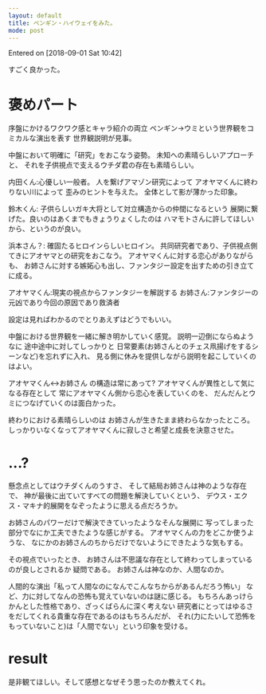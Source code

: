 ```yaml
---
layout: default
title: ペンギン・ハイウェイをみた。 
mode: post
---
```


Entered on [2018-09-01 Sat 10:42]

すごく良かった。

# 褒めパート

序盤にかけるワクワク感とキャラ紹介の両立
ペンギン→ウミという世界観をコミカルな演出を表す
世界観説明が見事。

中盤において明確に「研究」をおこなう姿勢。
未知への素晴らしいアプローチと、
それを子供視点で支えるウチダ君の存在も素晴らしい。

内田くん:心優しい一般者。
人を繋げアマゾン研究によって
アオヤマくんに終わりない川によって
歪みのヒントを与えた。
全体として影が薄かった印象。

鈴木くん: 子供らしいガキ大将として対立構造からの仲間になるという
展開に繋げた。良いのはあくまでもきょうりょくしたのは
ハマモトさんに許してほしいから、というのが良い。

浜本さん？:
確固たるヒロインらしいヒロイン。
共同研究者であり、子供視点側てきにアオヤマとの研究をおこなう。
アオヤマくんに対する恋心がありながらも、
お姉さんに対する嫉妬心も出し、ファンタジー設定を出すための引き立てに成る。

アオヤマくん:現実の視点からファンタジーを解説する
お姉さん:ファンタジーの元凶であり今回の原因であり救済者

設定は見ればわかるのでとりあえずはどうでもいい。

中盤における世界観を一緒に解き明かしていく感覚。
説明一辺倒にならぬようなに
途中途中に対してしっかりと
日常要素(お姉さんとのチェス凧揚げをするシーンなど)を忘れずに入れ、
見る側に休みを提供しながら説明を起こしていくのはよい。

アオヤマくん<->お姉さん の構造は常にあって?
アオヤマくんが異性として気になる存在として
常にアオヤマくん側から恋心を表していくのを、
だんだんとウミにつなげていくのは面白かった。

終わりにおける素晴らしいのは
お姉さんが生きたまま終わらなかったところ。
しっかりいなくなってアオヤマくんに寂しさと希望と成長を決意させた。

# ...?

懸念点としてはウチダくんのうすさ、
そして結局お姉さんは神のような存在で、
神が最後に出ていてすべての問題を解決していくという、
デウス・エクス・マキナ的展開をなぞったように思える点だろうか。

お姉さんのパワーだけで解決できていったようなそんな展開に
写ってしまった部分でなにか工夫できたような感じがする。
アオヤマくんの力をどこか使うような、
なにかのお姉さんのちからだけでないようにできたような気もする。

その視点でいったとき、
お姉さんは不思議な存在として終わってしまっているのが良しとされるか
疑問である。
お姉さんは神なのか、人間なのか。

人間的な演出「私って人間なのになんでこんなちからがあるんだろう怖い」
など、力に対してなんの恐怖も覚えていないのは謎に感じる。
もちろんあっけらかんとした性格であり、ざっくばらんに深く考えない
研究者にとってはゆるさをだしてくれる貴重な存在であるのはもちろんだが、
それ(力にたいして恐怖をもっていないこと)は「人間でない」という印象を受ける。

# result

是非観てほしい。そして感想となぜそう思ったのか教えてくれ。
